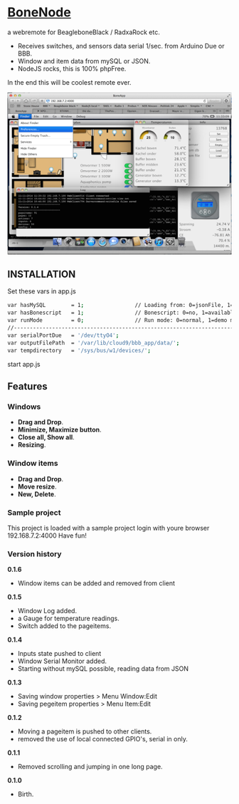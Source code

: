# [BoneNode](http://georgeosddev.github.com/markdown-edit)

a webremote for BeagleboneBlack / RadxaRock etc.
* Receives switches, and sensors data serial 1/sec. from Arduino Due or BBB.
* Window and item data from mySQL or JSON.
* NodeJS rocks, this is 100% phpFree.

In the end this will be coolest remote ever.<br>

[![Screen Shot](https://raw.githubusercontent.com/netbox123/boneNode/master/Screenshot2.png)](https://github.com/netbox123/boneNode/blob/master/Screenshot2.png)

## INSTALLATION

Set these vars in app.js
```bash
var hasMySQL        = 1;                // Loading from: 0=jsonFile, 1=MySQL 
var hasBonescript   = 1;                // Bonescript: 0=no, 1=available
var runMode         = 0;                // Run mode: 0=normal, 1=demo mode
//----------------------------------------------------------------------------//
var serialPortDue   = '/dev/ttyO4';
var outputFilePath  = '/var/lib/cloud9/bbb_app/data/';
var tempdirectory   = '/sys/bus/w1/devices/';
```
start app.js

## Features

### Windows
* **Drag and Drop**.
* **Minimize, Maximize button**.
* **Close all, Show all**.
* **Resizing**.

### Window items
* **Drag and Drop**.
* **Move resize**.
* **New, Delete**.

### Sample project
This project is loaded with a sample project
login with youre browser 192.168.7.2:4000
Have fun!

### Version history
**0.1.6**
- Window items can be added and removed from client

**0.1.5**
- Window Log added.
- a Gauge for temperature readings.
- Switch added to the pageitems.

**0.1.4**
- Inputs state pushed to client
- Window Serial Monitor added.
- Starting without mySQL possible, reading data from JSON

**0.1.3**
- Saving window properties > Menu Window:Edit   
- Saving pegeitem properties > Menu Item:Edit  

**0.1.2**
- Moving a pageitem is pushed to other clients.
- removed the use of local connected GPIO's, serial in only. 

**0.1.1**
- Removed scrolling and jumping in one long page.

**0.1.0**
- Birth.